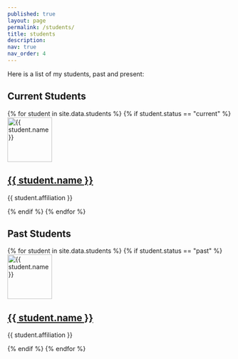 ```yaml
---
published: true
layout: page
permalink: /students/
title: students
description:
nav: true
nav_order: 4
---
```


Here is a list of my students, past and present:

## Current Students

<div class="row">
{% for student in site.data.students %}
  {% if student.status == "current" %}
  <div class="col-md-4 student">
    <div class="card mb-4 shadow-sm">
      <img class="bd-placeholder-img card-img-top img-fluid" style="width:100px;height:100px;" src="{{ site.baseurl }}/assets/img/{{ student.image }}" alt="{{ student.name }}">
      <div class="card-body">
        <h2 class="card-title"><a href="{{ student.website }}">{{ student.name }}</a></h2>
        <p class="card-text">{{ student.affiliation }}</p>
      </div>
    </div>
  </div>
  {% endif %}
{% endfor %}
</div>

## Past Students

<div class="row">
{% for student in site.data.students %}
  {% if student.status == "past" %}
  <div class="col-md-4 student">
    <div class="card mb-4 shadow-sm">
      <img class="bd-placeholder-img card-img-top img-fluid" style="width:100px;height:100px;" src="{{ site.baseurl }}/assets/img/{{ student.image }}" alt="{{ student.name }}">
      <div class="card-body">
        <h2 class="card-title"><a href="{{ student.website }}">{{ student.name }}</a></h2>
        <p class="card-text">{{ student.affiliation }}</p>
      </div>
    </div>
  </div>
  {% endif %}
{% endfor %}
</div>
